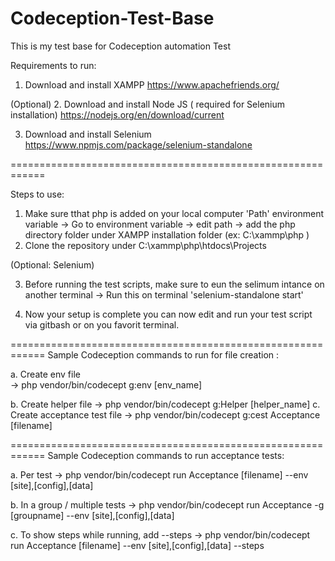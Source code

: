 # Codeception-Test-Base 
This is my test base for Codeception automation Test 


Requirements to run: 
1. Download and install XAMPP 
https://www.apachefriends.org/ 

(Optional) 
2. Download and install Node JS ( required for Selenium installation) 
https://nodejs.org/en/download/current 
 
3. Download and install Selenium 
https://www.npmjs.com/package/selenium-standalone 
 
============================================================ 
 
Steps to use: 
1. Make sure tthat php is added on your local computer 'Path' environment variable 
   -> Go to environment variable 
   -> edit path 
   -> add the php directory folder under XAMPP installation folder (ex: C:\xammp\php ) 
2. Clone the repository under C:\xammp\php\htdocs\Projects 
 
(Optional: Selenium) 
 
3. Before running the test scripts, make sure to eun the selimum intance on another terminal 
   -> Run this on terminal 'selenium-standalone start' 
 
4. Now your setup is complete you can now edit and run your test script via gitbash or on you favorit terminal. 
 
============================================================ 
Sample Codeception commands to run for file creation : 
 
a. Create env file  
  -> php vendor/bin/codecept g:env [env_name] 
   
b. Create helper file 
  -> php vendor/bin/codecept g:Helper [helper_name] 
c. Create acceptance test file 
  -> php vendor/bin/codecept g:cest Acceptance [filename] 
 
============================================================ 
Sample Codeception commands to run acceptance tests: 
 
a. Per test 
  -> php vendor/bin/codecept run Acceptance [filename] --env [site],[config],[data] 
 
b. In a group / multiple tests 
  -> php vendor/bin/codecept run Acceptance -g [groupname] --env [site],[config],[data] 
 
c. To show steps while running, add --steps 
  -> php vendor/bin/codecept run Acceptance [filename] --env [site],[config],[data] --steps 
 
